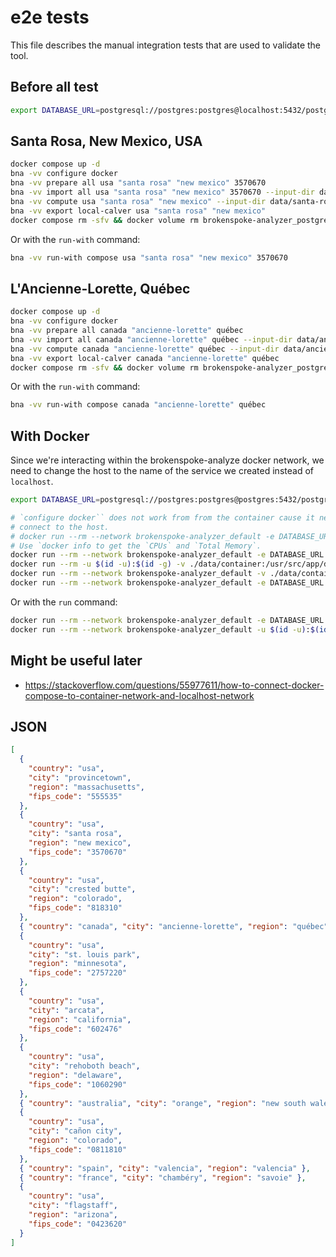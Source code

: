 # e2e tests

This file describes the manual integration tests that are used to validate the
tool.

## Before all test

```bash
export DATABASE_URL=postgresql://postgres:postgres@localhost:5432/postgres
```

## Santa Rosa, New Mexico, USA

```bash
docker compose up -d
bna -vv configure docker
bna -vv prepare all usa "santa rosa" "new mexico" 3570670
bna -vv import all usa "santa rosa" "new mexico" 3570670 --input-dir data/santa-rosa-new-mexico-usa
bna -vv compute usa "santa rosa" "new mexico" --input-dir data/santa-rosa-new-mexico-usa
bna -vv export local-calver usa "santa rosa" "new mexico"
docker compose rm -sfv && docker volume rm brokenspoke-analyzer_postgres
```

Or with the `run-with` command:

```bash
bna -vv run-with compose usa "santa rosa" "new mexico" 3570670
```

## L'Ancienne-Lorette, Québec

```bash
docker compose up -d
bna -vv configure docker
bna -vv prepare all canada "ancienne-lorette" québec
bna -vv import all canada "ancienne-lorette" québec --input-dir data/ancienne-lorette-quebec-canada
bna -vv compute canada "ancienne-lorette" québec --input-dir data/ancienne-lorette-quebec-canada
bna -vv export local-calver canada "ancienne-lorette" québec
docker compose rm -sfv && docker volume rm brokenspoke-analyzer_postgres
```

Or with the `run-with` command:

```bash
bna -vv run-with compose canada "ancienne-lorette" québec
```

## With Docker

Since we're interacting within the brokenspoke-analyze docker network, we need
to change the host to the name of the service we created instead of `localhost`.

```bash
export DATABASE_URL=postgresql://postgres:postgres@postgres:5432/postgres
```

```bash
# `configure docker`` does not work from from the container cause it needs to
# connect to the host.
# docker run --rm --network brokenspoke-analyzer_default -e DATABASE_URL hcr.io/peopleforbikes/brokenspoke-analyzer:2.0.0-rc configure docker
# Use `docker info to get the `CPUs` and `Total Memory`.
docker run --rm --network brokenspoke-analyzer_default -e DATABASE_URL ghcr.io/peopleforbikes/brokenspoke-analyzer:2.0.0-rc configure custom 4 1943 postgres
docker run --rm -u $(id -u):$(id -g) -v ./data/container:/usr/src/app/data ghcr.io/peopleforbikes/brokenspoke-analyzer:2.0.0-rc prepare all usa "santa rosa" "new mexico" 3570670 --output-dir /usr/src/app/data
docker run --rm --network brokenspoke-analyzer_default -v ./data/container:/usr/src/app/data -e DATABASE_URL ghcr.io/peopleforbikes/brokenspoke-analyzer:2.0.0-rc import all usa "santa rosa" "new mexico" 3570670 --input-dir /usr/src/app/data/santa-rosa-new-mexico-usa
docker run --rm --network brokenspoke-analyzer_default -e DATABASE_URL ghcr.io/peopleforbikes/brokenspoke-analyzer:2.0.0-rc compute usa "santa rosa" "new mexico" --input-dir /usr/src/app/data/santa-rosa-new-mexico-usa
```

Or with the `run` command:

```bash
docker run --rm --network brokenspoke-analyzer_default -e DATABASE_URL ghcr.io/peopleforbikes/brokenspoke-analyzer:2.0.0-rc -vv run usa "santa rosa" "new mexico" 3570670
docker run --rm --network brokenspoke-analyzer_default -u $(id -u):$(id -g) -v ./results:/usr/src/app/results -e DATABASE_URL ghcr.io/peopleforbikes/brokenspoke-analyzer:2.0.0-rc  -vv export local-calver usa "santa rosa" "new mexico"
```

## Might be useful later

- <https://stackoverflow.com/questions/55977611/how-to-connect-docker-compose-to-container-network-and-localhost-network>

## JSON

```json
[
  {
    "country": "usa",
    "city": "provincetown",
    "region": "massachusetts",
    "fips_code": "555535"
  },
  {
    "country": "usa",
    "city": "santa rosa",
    "region": "new mexico",
    "fips_code": "3570670"
  },
  {
    "country": "usa",
    "city": "crested butte",
    "region": "colorado",
    "fips_code": "818310"
  },
  { "country": "canada", "city": "ancienne-lorette", "region": "québec" },
  {
    "country": "usa",
    "city": "st. louis park",
    "region": "minnesota",
    "fips_code": "2757220"
  },
  {
    "country": "usa",
    "city": "arcata",
    "region": "california",
    "fips_code": "602476"
  },
  {
    "country": "usa",
    "city": "rehoboth beach",
    "region": "delaware",
    "fips_code": "1060290"
  },
  { "country": "australia", "city": "orange", "region": "new south wales" },
  {
    "country": "usa",
    "city": "cañon city",
    "region": "colorado",
    "fips_code": "0811810"
  },
  { "country": "spain", "city": "valencia", "region": "valencia" },
  { "country": "france", "city": "chambéry", "region": "savoie" },
  {
    "country": "usa",
    "city": "flagstaff",
    "region": "arizona",
    "fips_code": "0423620"
  }
]
```
